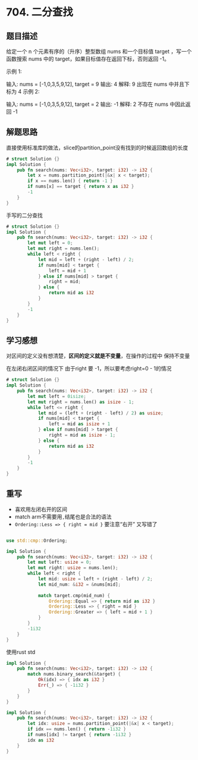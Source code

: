 # 704. 二分查找

## 题目描述

给定一个 n 个元素有序的（升序）整型数组 nums 和一个目标值 target  ，写一个函数搜索 nums 中的 target，如果目标值存在返回下标，否则返回 -1。


示例 1:

输入: nums = [-1,0,3,5,9,12], target = 9
输出: 4
解释: 9 出现在 nums 中并且下标为 4
示例 2:

输入: nums = [-1,0,3,5,9,12], target = 2
输出: -1
解释: 2 不存在 nums 中因此返回 -1
 

## 解题思路

直接使用标准库的做法，slice的partition_point没有找到的时候返回数组的长度

```rust
# struct Solution {}
impl Solution {
    pub fn search(nums: Vec<i32>, target: i32) -> i32 {
        let x = nums.partition_point(|&x| x < target);
        if x == nums.len() { return -1 }
        if nums[x] == target { return x as i32 }
        -1
    }
}
```

手写的二分查找

```rust
# struct Solution {}
impl Solution {
    pub fn search(nums: Vec<i32>, target: i32) -> i32 {
        let mut left = 0;
        let mut right = nums.len();
        while left < right {
            let mid = left + (right - left) / 2;
            if nums[mid] < target {
                left = mid + 1
            } else if nums[mid] > target {
                right = mid;
            } else {
                return mid as i32
            }
        }
        -1
    }
}
```


## 学习感想

对区间的定义没有想清楚，**区间的定义就是不变量**，在操作的过程中 保持不变量

在左闭右闭区间的情况下 由于right 要 -1，所以要考虑right=0 - 1的情况

```rust
# struct Solution {}
impl Solution {
    pub fn search(nums: Vec<i32>, target: i32) -> i32 {
        let mut left = 0isize;
        let mut right = nums.len() as isize - 1;
        while left <= right {
            let mid = (left + (right - left) / 2) as usize;
            if nums[mid] < target {
                left = mid as isize + 1
            } else if nums[mid] > target {
                right = mid as isize - 1;
            } else {
                return mid as i32
            }
        }
        -1
    }
}
```

## 重写

- 喜欢用左闭右开的区间
- match arm不需要用`,`结尾也是合法的语法
- `Ordering::Less => { right = mid }` 要注意“右开” 又写错了

```rust

use std::cmp::Ordering;

impl Solution {
    pub fn search(nums: Vec<i32>, target: i32) -> i32 {
        let mut left: usize = 0;
        let mut right: usize = nums.len();
        while left < right {
            let mid: usize = left + (right - left) / 2;
            let mid_num: &i32 = &nums[mid];
            
            match target.cmp(mid_num) {
                Ordering::Equal => { return mid as i32 }
                Ordering::Less => { right = mid }
                Ordering::Greater => { left = mid + 1 }
            }
        }
        -1i32
    }
}

```

使用rust std

```rust
impl Solution {
    pub fn search(nums: Vec<i32>, target: i32) -> i32 {
        match nums.binary_search(&target) {
            Ok(idx) => { idx as i32 }
            Err(_) => { -1i32 }
        }
    }
}

impl Solution {
    pub fn search(nums: Vec<i32>, target: i32) -> i32 {
        let idx: usize = nums.partition_point(|&x| x < target);
        if idx == nums.len() { return -1i32 }
        if nums[idx] != target { return -1i32 }
        idx as i32
    }
}

```